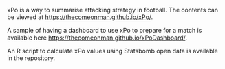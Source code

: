 xPo is a way to summarise attacking strategy in football. The contents can be
viewed at https://thecomeonman.github.io/xPo/.

A sample of having a dashboard to use xPo to prepare for a match is available
here https://thecomeonman.github.io/xPoDashboard/.

An R script to calculate xPo values using Statsbomb open data is available in
the repository.